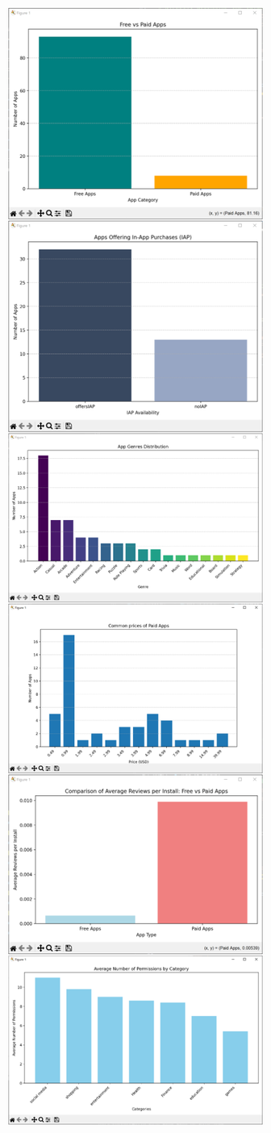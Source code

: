 ![](images/free_vs_paid.png)
![](images/IAP.png)
![](images/genres.png)
![](images/common_prices.png)
![](images/avg_reviews.png)
![](images/permissions.png)